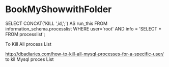 # BookMyShowwithFolder
SELECT CONCAT('KILL ',id,';') AS run_this FROM information_schema.processlist WHERE user='root' AND info = 'SELECT * FROM processlist';


To Kill All process List

http://dbadiaries.com/how-to-kill-all-mysql-processes-for-a-specific-user/ to kil Mysql proces List
